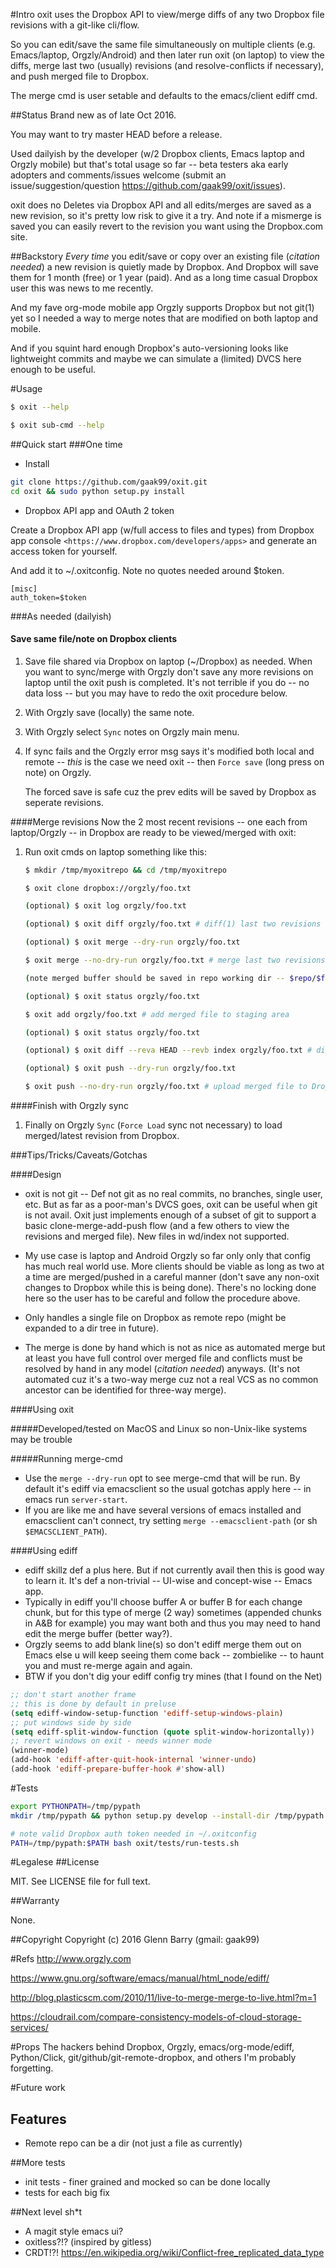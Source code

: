 #Intro
oxit uses the Dropbox API to view/merge diffs of any two Dropbox file revisions with a git-like cli/flow.

So you can edit/save the same file simultaneously on multiple clients (e.g. Emacs/laptop, Orgzly/Android) and then later run oxit (on laptop) to view the diffs, merge last two (usually) revisions (and resolve-conflicts if necessary), and push merged file to Dropbox.

The merge cmd is user setable and defaults to the emacs/client ediff cmd.

##Status
Brand new as of late Oct 2016.

You may want to try master HEAD before a release.

Used dailyish by the developer (w/2 Dropbox clients, Emacs laptop and Orgzly mobile) but that's total usage so far -- beta testers aka early adopters and comments/issues welcome (submit an issue/suggestion/question https://github.com/gaak99/oxit/issues).

oxit does no Deletes via Dropbox API and all edits/merges are saved as a new revision, so it's pretty low risk to give it a try. And note if a mismerge is saved you can easily revert to the revision you want using the Dropbox.com site.

##Backstory
*Every time* you edit/save or copy over an existing file (_citation needed_) a new revision is quietly made by Dropbox.
And Dropbox will save them for 1 month (free) or 1 year (paid).
And as a long time casual Dropbox user this was news to me recently.

And my fave org-mode mobile app Orgzly supports Dropbox but not git(1) yet so I needed a way to merge notes that are modified on both laptop and mobile.

And if you squint hard enough Dropbox's auto-versioning looks like lightweight commits and maybe we can simulate a (limited) DVCS here enough to be useful.

#Usage
```bash
$ oxit --help

$ oxit sub-cmd --help
```

##Quick start
###One time
* Install

```bash
git clone https://github.com/gaak99/oxit.git
cd oxit && sudo python setup.py install 
```
* Dropbox API app and OAuth 2 token

Create a Dropbox API app (w/full access to files and types) from Dropbox app console
   `<https://www.dropbox.com/developers/apps>`
and generate an access token for yourself.

And add it to ~/.oxitconfig. Note no quotes needed around $token.

```
[misc]
auth_token=$token
```

###As needed (dailyish)
#### Save same file/note on Dropbox clients
1. Save file shared via Dropbox on laptop (~/Dropbox) as needed.
   When you want to sync/merge with Orgzly don't save any more revisions on laptop until the oxit push is completed.
   It's not terrible if you do -- no data loss -- but you may have to redo the oxit procedure below.

2. With Orgzly save (locally) the same note.

3. With Orgzly select `Sync` notes on Orgzly main menu.

4. If sync fails and the Orgzly error msg says it's modified both local and remote -- *this* is the case we need oxit -- then `Force save` (long press on note) on Orgzly.

   The forced save is safe cuz the prev edits will be saved by Dropbox as seperate revisions.

####Merge revisions
Now the 2 most recent revisions -- one each from laptop/Orgzly -- in Dropbox are ready to be viewed/merged with oxit:

1. Run oxit cmds on laptop something like this:

	```bash
	$ mkdir /tmp/myoxitrepo && cd /tmp/myoxitrepo 

	$ oxit clone dropbox://orgzly/foo.txt

	(optional) $ oxit log orgzly/foo.txt

	(optional) $ oxit diff orgzly/foo.txt # diff(1) last two revisions

	(optional) $ oxit merge --dry-run orgzly/foo.txt

	$ oxit merge --no-dry-run orgzly/foo.txt # merge last two revisions (with emacs ediff)

	(note merged buffer should be saved in repo working dir -- $repo/$filepath, *not* under $repo/.oxit/)

	(optional) $ oxit status orgzly/foo.txt

	$ oxit add orgzly/foo.txt # add merged file to staging area

	(optional) $ oxit status orgzly/foo.txt

	(optional) $ oxit diff --reva HEAD --revb index orgzly/foo.txt # diff(1) last Dropbox revision and staged version

	(optional) $ oxit push --dry-run orgzly/foo.txt

	$ oxit push --no-dry-run orgzly/foo.txt # upload merged file to Dropbox
	```

####Finish with Orgzly sync
1. Finally on Orgzly `Sync` (`Force Load` sync not necessary) to load merged/latest revision from Dropbox.


###Tips/Tricks/Caveats/Gotchas

####Design
* oxit is not git -- Def not git as no real commits, no branches, single user, etc. But as far as a poor-man's DVCS goes, oxit can be useful when git is not avail. Oxit just implements enough of a subset of git to support a basic clone-merge-add-push flow (and a few others to view the revisions and merged file). New files in wd/index not supported.

* My use case is laptop and Android Orgzly so far only only that config has much real world use. More clients should be viable as long as two at a time are merged/pushed in a careful manner (don't save any non-oxit changes to Dropbox while this is being done). There's no locking done here so the user has to be careful and follow the procedure above.


* Only handles a single file on Dropbox as remote repo (might be expanded to a dir tree in future). 

* The merge is done by hand which is not as nice as automated merge but at least you have full control over merged file and conflicts must be resolved by hand in any model (_citation needed_) anyways.
(It's not automated cuz it's a two-way merge cuz not a real VCS as no common ancestor can be identified for three-way merge).

####Using oxit

#####Developed/tested on MacOS and Linux so non-Unix-like systems may be trouble

#####Running merge-cmd
* Use the ```merge --dry-run``` opt to see merge-cmd that will be run.
By default it's ediff via emacsclient so the usual gotchas apply here -- in emacs run ```server-start```.
* If you are like me and have several versions of emacs installed and emacsclient can't connect, try setting  ```merge --emacsclient-path``` (or sh ```$EMACSCLIENT_PATH```).

####Using ediff
* ediff skillz def a plus here. But if not currently avail then this is good way to learn it. It's def a non-trivial -- UI-wise and concept-wise  -- Emacs app.
* Typically in ediff you'll choose buffer A or buffer B for each change chunk, but for this type of merge (2 way) sometimes (appended chunks in A&B for example) you may want both and thus you may need to hand edit the merge buffer (better way?).
* Orgzly seems to add blank line(s) so don't ediff merge them out on Emacs else u will keep seeing them come back -- zombielike --  to haunt you and must re-merge again and again.
* BTW if you don't dig your ediff config try mines (that I found on the Net)

```lisp
;; don't start another frame
;; this is done by default in preluse
(setq ediff-window-setup-function 'ediff-setup-windows-plain)
;; put windows side by side
(setq ediff-split-window-function (quote split-window-horizontally))
;; revert windows on exit - needs winner mode
(winner-mode)
(add-hook 'ediff-after-quit-hook-internal 'winner-undo)
(add-hook 'ediff-prepare-buffer-hook #'show-all)
```

#Tests

```bash
export PYTHONPATH=/tmp/pypath
mkdir /tmp/pypath && python setup.py develop --install-dir /tmp/pypath

# note valid Dropbox auth token needed in ~/.oxitconfig
PATH=/tmp/pypath:$PATH bash oxit/tests/run-tests.sh
```

#Legalese
##License

MIT.  See LICENSE file for full text.

##Warranty
 
None.

##Copyright
Copyright (c) 2016 Glenn Barry (gmail: gaak99)

#Refs
<http://www.orgzly.com>

<https://www.gnu.org/software/emacs/manual/html_node/ediff/>

<http://blog.plasticscm.com/2010/11/live-to-merge-merge-to-live.html?m=1>

<https://cloudrail.com/compare-consistency-models-of-cloud-storage-services/>

#Props
The hackers behind Dropbox, Orgzly, emacs/org-mode/ediff, Python/Click, git/github/git-remote-dropbox, and others I'm probably forgetting.
  
#Future work
## Features
* Remote repo can be a dir (not just a file as currently)

##More tests
* init tests - finer grained and mocked so can be done locally
* tests for each big fix

##Next level sh*t
* A magit style emacs ui?
* oxitless?!? (inspired by gitless) 
* CRDT!?! https://en.wikipedia.org/wiki/Conflict-free_replicated_data_type     
